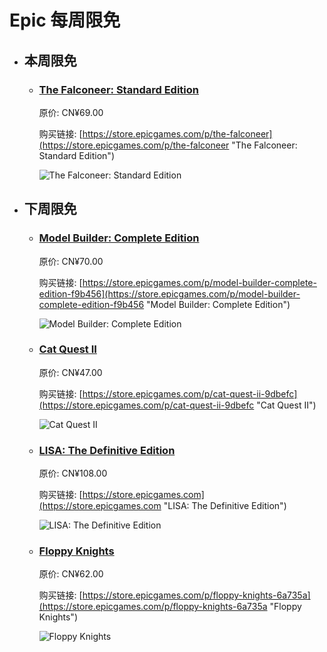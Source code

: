 # Epic 每周限免

- ## 本周限免


  - ### [The Falconeer: Standard Edition](https://store.epicgames.com/p/the-falconeer "The Falconeer: Standard Edition")

    原价: CN¥69.00

    购买链接: [https://store.epicgames.com/p/the-falconeer](https://store.epicgames.com/p/the-falconeer "The Falconeer: Standard Edition")

    ![The Falconeer: Standard Edition](https://cdn1.epicgames.com/salesEvent/salesEvent/EGS_TheFalconeer_TomasSala_S1_2560x1440-42c0d28687b659cdf36d3e3b29cb32e0)


- ## 下周限免


  - ### [Model Builder: Complete Edition](https://store.epicgames.com/p/model-builder-complete-edition-f9b456 "Model Builder: Complete Edition")

    原价: CN¥70.00

    购买链接: [https://store.epicgames.com/p/model-builder-complete-edition-f9b456](https://store.epicgames.com/p/model-builder-complete-edition-f9b456 "Model Builder: Complete Edition")

    ![Model Builder: Complete Edition](https://cdn1.epicgames.com/spt-assets/7472ec268e344e77a85e95976c0ffc6d/model-builder-1vfgr.png)


  - ### [Cat Quest II](https://store.epicgames.com/p/cat-quest-ii-9dbefc "Cat Quest II")

    原价: CN¥47.00

    购买链接: [https://store.epicgames.com/p/cat-quest-ii-9dbefc](https://store.epicgames.com/p/cat-quest-ii-9dbefc "Cat Quest II")

    ![Cat Quest II](https://cdn1.epicgames.com/spt-assets/fe812f94c42e44e986691a84c796952d/cat-quest-ii-cj318.jpg)


  - ### [LISA: The Definitive Edition](https://store.epicgames.com "LISA: The Definitive Edition")

    原价: CN¥108.00

    购买链接: [https://store.epicgames.com](https://store.epicgames.com "LISA: The Definitive Edition")

    ![LISA: The Definitive Edition](https://cdn1.epicgames.com/offer/ca3a9d16d131478c97fd56c138a6511a/EGS_LISATheDefinitiveEdition_DingalingProductions_Bundles_S1_2560x1440-55b66eb2046507e58eac435c21331bd5)


  - ### [Floppy Knights](https://store.epicgames.com/p/floppy-knights-6a735a "Floppy Knights")

    原价: CN¥62.00

    购买链接: [https://store.epicgames.com/p/floppy-knights-6a735a](https://store.epicgames.com/p/floppy-knights-6a735a "Floppy Knights")

    ![Floppy Knights](https://cdn1.epicgames.com/spt-assets/e6d8370167ce4fe99a69d195174f6208/floppy-knights-rnv64.png)

